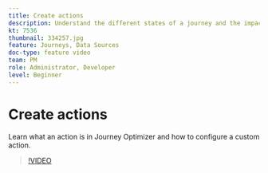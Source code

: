```yaml
---
title: Create actions
description: Understand the different states of a journey and the impact of publishing.
kt: 7536
thumbnail: 334257.jpg
feature: Journeys, Data Sources
doc-type: feature video
team: PM
role: Administrator, Developer
level: Beginner
---
```


# Create actions

Learn what an action is in Journey Optimizer and how to configure a custom action.

>[!VIDEO](https://video.tv.adobe.com/v/334257?quality=12)
